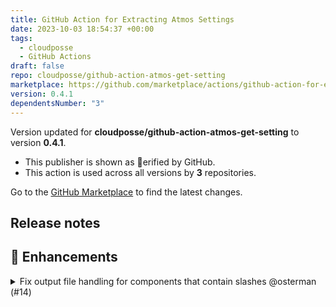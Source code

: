```yaml
---
title: GitHub Action for Extracting Atmos Settings
date: 2023-10-03 18:54:37 +00:00
tags:
  - cloudposse
  - GitHub Actions
draft: false
repo: cloudposse/github-action-atmos-get-setting
marketplace: https://github.com/marketplace/actions/github-action-for-extracting-atmos-settings
version: 0.4.1
dependentsNumber: "3"
---
```



Version updated for **cloudposse/github-action-atmos-get-setting** to version **0.4.1**.
- This publisher is shown as erified by GitHub.
- This action is used across all versions by **3** repositories.

Go to the [GitHub Marketplace](https://github.com/marketplace/actions/github-action-for-extracting-atmos-settings) to find the latest changes.

## Release notes

## 🚀 Enhancements

<details>
  <summary>Fix output file handling for components that contain slashes @osterman (#14)</summary>

  ## what
* Slash slashes in the path

## why
* Components may contain slashes (e.g. `eks/cluster`), which will cause redirection to the `$OUTPUT_FILE` to fail if the directory does not exist.
* 
![CleanShot 2023-09-14 at 15 30 57](https://github.com/cloudposse/github-action-atmos-get-setting/assets/52489/069efe42-8660-4c03-a42a-e67721cc6efb)

</details>

